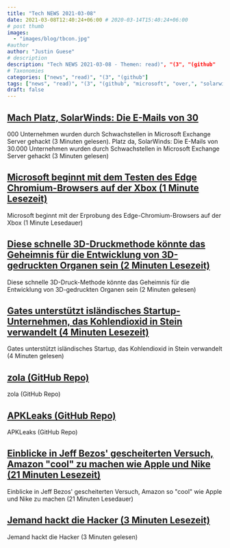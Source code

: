 ```yaml
---
title: "Tech NEWS 2021-03-08"
date: 2021-03-08T12:40:24+06:00 # 2020-03-14T15:40:24+06:00
# post thumb
images:
  - "images/blog/tbcon.jpg"
#author
author: "Justin Guese"
# description
description: "Tech NEWS 2021-03-08 - Themen: read)", "(3", "(github"
# Taxonomies
categories: ["news", "read)", "(3", "(github"]
tags: ["news", "read)", "(3", "(github", "microsoft", "over,", "solarwinds:"]
draft: false
---
```


## [Mach Platz, SolarWinds: Die E-Mails von 30](https://www.theverge.com/2021/3/5/22316189/microsoft-exchange-server-security-exploit-china-attack-30000-organizations)

000 Unternehmen wurden durch Schwachstellen in Microsoft Exchange Server gehackt (3 Minuten gelesen). Platz da, SolarWinds: Die E-Mails von 30.000 Unternehmen wurden durch Schwachstellen in Microsoft Exchange Server gehackt (3 Minuten gelesen)

## [Microsoft beginnt mit dem Testen des Edge Chromium-Browsers auf der Xbox (1 Minute Lesezeit)](https://www.theverge.com/2021/3/7/22318050/microsoft-edge-xbox-chromium-browser-testing)

 Microsoft beginnt mit der Erprobung des Edge-Chromium-Browsers auf der Xbox (1 Minute Lesedauer)

## [Diese schnelle 3D-Druckmethode könnte das Geheimnis für die Entwicklung von 3D-gedruckten Organen sein (2 Minuten Lesezeit)](https://gizmodo.com/this-rapid-3d-printing-method-could-be-the-secret-to-de-1846424035)

 Diese schnelle 3D-Druck-Methode könnte das Geheimnis für die Entwicklung von 3D-gedruckten Organen sein (2 Minuten gelesen)

## [Gates unterstützt isländisches Startup-Unternehmen, das Kohlendioxid in Stein verwandelt (4 Minuten Lesezeit)](https://www.jwnenergy.com/article/2021/3/5/gates-backs-icelandic-startup-that-turns-carbon-di/)

 Gates unterstützt isländisches Startup, das Kohlendioxid in Stein verwandelt (4 Minuten gelesen)

## [zola (GitHub Repo)](https://github.com/getzola/zola)

 zola (GitHub Repo)

## [APKLeaks (GitHub Repo)](https://github.com/dwisiswant0/apkleaks)

 APKLeaks (GitHub Repo)

## [Einblicke in Jeff Bezos' gescheiterten Versuch, Amazon "cool" zu machen wie Apple und Nike (21 Minuten Lesezeit)](https://www.fastcompany.com/90611088/the-complicated-design-legacy-of-jeff-bezos)

 Einblicke in Jeff Bezos' gescheiterten Versuch, Amazon so "cool" wie Apple und Nike zu machen (21 Minuten Lesedauer)

## [Jemand hackt die Hacker (3 Minuten Lesezeit)](https://gizmodo.com/someone-is-hacking-the-hackers-1846406428)

 Jemand hackt die Hacker (3 Minuten gelesen)

